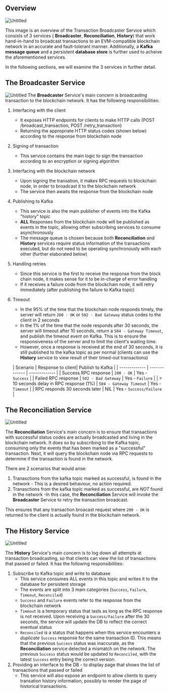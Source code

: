 
## Overview
![Untitled](https://i.ibb.co/jL2HRhp/overview.png)

This image is an overview of the Transaction Broadcaster Service which consists of 3 services ( **Broadcaster**,  **Reconciliation**,  **History**) that work hand-in-hand to broadcast transactions to an EVM-compatible blockchain network in an accurate and fault-tolerant manner. Additionally, a **Kafka message queue** and a persistent **database store** is further used to acheive the aforementioned services.

In the following sections, we will examine the 3 services in further detail.

## The Broadcaster Service
![Untitled](https://i.ibb.co/d7zyz3G/TBS-drawio.png)
The **Broadcaster** Service's main concern is broadcasting transaction to the blockchain network. It has the following responsibilities:
1. Interfacing with the client
    * It exposes HTTP endpoints for clients to make HTTP calls (POST /broadcast\_transaction, POST /retry_transaction)
    * Returning the appropriate HTTP status codes (shown below) according to the response from blockchain node
2. Signing of transaction
    * This service contains the main logic to sign the transaction according to an encryption or signing algorithm
3. Interfacing with the blockchain network
    * Upon signing the transation, it makes RPC requests to blockchain node, in order to broadcast it to the blockchain network
    * The service then awaits the response from the blockchain node
4. Publishing to Kafka
    * This service is also the main publisher of events into the Kafka "history" topic
    * **ALL** Responses from the blockchain node will be published as events in the topic, allowing other subscribing services to consume asynchronously
    * The message queue is chosen because both **Reconciliation** and **History** services require status information of the transactions executed, but do not need to be operating synchronously with each other (further elaborated below)
5. Handling retries
    * Since this service is the first to receive the response from the block chain node, it makes sense for it to be in-charge of error handling
    * If it receives a failure code from the blockchain node, it will retry immediately (after publishing the failure to Kafka topic)
6. Timeout
    * In the 95% of the time that the blockchain node responds timely, the server will return `200 - OK` or `502 - Bad Gateway` status codes to the client in 2 seconds
    * In the 1% of the time that the node responds after 30 seconds, the server will timeout after 10 seconds, return a `504 - Gateway Timeout`, and publish the timeout event on Kafka. This is to ensure the responsiveness of the server and to limit the client's waiting time.
    * However, once a response is received at the end of 30 seconds, it is still published to the kafka topic as per normal (clients can use the **History** service to view result of their timed-out transactions)

   | Scenario  | Response to client| Publish to Kafka |
       | ------------- | ------------- | ------------- |
   | Success RPC response  | `200 - OK`  | Yes - `Success` |
   | Failed RPC response  | `502 - Bad Gateway`  | Yes - `Failure` |
   | > 10 seconds delay in RPC response (1%) | `504 - Gateway Timeout`  | Yes - `Timeout` |
   | RPC responds 30 seconds later | NIL | Yes - `Success/Failure` |


## The Reconciliation Service
![Untitled](https://i.ibb.co/HnJh0X0/recon-drawio.png)

The **Reconciliation** Service's main concern is to ensure that transactions with successful status codes are actually broadcasted and living in the blockchain network. It does so by subscribing to the Kafka topic, consuming only the events that has been marked as a "successful" transaction. Next, it will query the blockchain node via RPC requests to determine if the transaction is found in the network.

There are 2 scenarios that would arise:
1. Tranasctions from the kafka topic marked as successful, is found in the network - This is a desired behaviour, no action required.
2. Tranasctions from the kafka topic marked as successful, are *NOT* found in the network -In this case, the **Reconciliation** Service will invoke the **Broadcaster** Service to retry the transaction broadcast.

This ensures that any transaction broacast request where `200 - OK` is returned to the client is actually found in the blockchain network.



## The History Service
![Untitled](https://i.ibb.co/zN691Wc/history-drawio.png)

The **History** Service's main concern is to log down all attempts at transaction broadcasting, so that clients can view the list of transactions that passed or failed. It has the following responsibilities:
1. Subscribe to Kafka topic and write to database
    * This service consumes ALL events in this topic and writes it to the database for persistent storage
    * The events are split into 3 main categories (`Success`, `Failure`, `Timeout`, `Reconciled`)
    * `Success` and `Failure` events refer to the response from the blockchain network
    * `Timeout` is a temporary status that lasts as long as the RPC response is not received. Upon receiving a `Success/Failure` after the 30 seconds, the service will update the DB to reflect the correct eventual status
    * `Reconciled` is a status that happens when this service encounters a *duplicate* `Success` response for the same transaction ID. This means that the previous `Success` status was inaccurate, as the **Reconciliation** service detected a mismatch on the network. The previous `Success` status would be updated to `Reconciled`, with the latest `Success` entry being the correct version.
2. Providing an interface to the DB - to display page that shows the list of transactions that passed or failed
    * This service will also expose an endpoint to allow clients to query transation history information, possibly to render the page of historical transactions.
